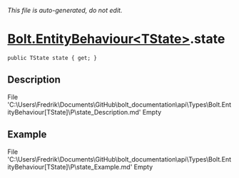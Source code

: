 *This file is auto-generated, do not edit.*

# [Bolt.EntityBehaviour&lt;TState&gt;](Types/Bolt.EntityBehaviour&lt;TState&gt;.md).state
`public TState state { get; }`
## Description
File 'C:\Users\Fredrik\Documents\GitHub\bolt_documentation\api\Types\Bolt.EntityBehaviour[TState]\P\state_Description.md' Empty
## Example
File 'C:\Users\Fredrik\Documents\GitHub\bolt_documentation\api\Types\Bolt.EntityBehaviour[TState]\P\state_Example.md' Empty
